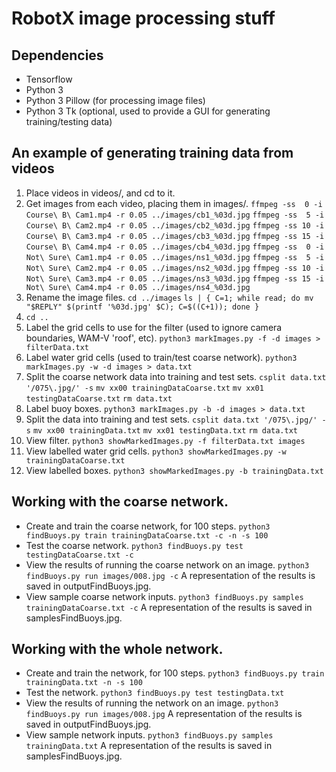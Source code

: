 # RobotX image processing stuff

## Dependencies
* Tensorflow
* Python 3
* Python 3 Pillow (for processing image files)
* Python 3 Tk (optional, used to provide a GUI for generating training/testing data)

## An example of generating training data from videos
1. Place videos in videos/, and cd to it.
2. Get images from each video, placing them in images/.
   `ffmpeg -ss  0 -i Course\ B\ Cam1.mp4 -r 0.05 ../images/cb1_%03d.jpg`
   `ffmpeg -ss  5 -i Course\ B\ Cam2.mp4 -r 0.05 ../images/cb2_%03d.jpg`
   `ffmpeg -ss 10 -i Course\ B\ Cam3.mp4 -r 0.05 ../images/cb3_%03d.jpg`
   `ffmpeg -ss 15 -i Course\ B\ Cam4.mp4 -r 0.05 ../images/cb4_%03d.jpg`
   `ffmpeg -ss  0 -i Not\ Sure\ Cam1.mp4 -r 0.05 ../images/ns1_%03d.jpg`
   `ffmpeg -ss  5 -i Not\ Sure\ Cam2.mp4 -r 0.05 ../images/ns2_%03d.jpg`
   `ffmpeg -ss 10 -i Not\ Sure\ Cam3.mp4 -r 0.05 ../images/ns3_%03d.jpg`
   `ffmpeg -ss 15 -i Not\ Sure\ Cam4.mp4 -r 0.05 ../images/ns4_%03d.jpg`
3. Rename the image files.
   `cd ../images`
   `ls | { C=1; while read; do mv "$REPLY" $(printf '%03d.jpg' $C); C=$((C+1)); done }`
4. `cd ..`
5. Label the grid cells to use for the filter (used to ignore camera boundaries, WAM-V 'roof', etc).
   `python3 markImages.py -f -d images > filterData.txt`
6. Label water grid cells (used to train/test coarse network).
   `python3 markImages.py -w -d images > data.txt`
7. Split the coarse network data into training and test sets.
   `csplit data.txt '/075\.jpg/' -s`
   `mv xx00 trainingDataCoarse.txt`
   `mv xx01 testingDataCoarse.txt`
   `rm data.txt`
6. Label buoy boxes.
   `python3 markImages.py -b -d images > data.txt`
7. Split the data into training and test sets.
   `csplit data.txt '/075\.jpg/' -s`
   `mv xx00 trainingData.txt`
   `mv xx01 testingData.txt`
   `rm data.txt`
8. View filter.
   `python3 showMarkedImages.py -f filterData.txt images`
9. View labelled water grid cells.
   `python3 showMarkedImages.py -w trainingDataCoarse.txt`
10. View labelled boxes.
   `python3 showMarkedImages.py -b trainingData.txt`

## Working with the coarse network.
* Create and train the coarse network, for 100 steps.
  `python3 findBuoys.py train trainingDataCoarse.txt -c -n -s 100`
* Test the coarse network.
  `python3 findBuoys.py test testingDataCoarse.txt -c`
* View the results of running the coarse network on an image.
  `python3 findBuoys.py run images/008.jpg -c`
   A representation of the results is saved in outputFindBuoys.jpg.
* View sample coarse network inputs.
  `python3 findBuoys.py samples trainingDataCoarse.txt -c`
  A representation of the results is saved in samplesFindBuoys.jpg.

## Working with the whole network.
* Create and train the network, for 100 steps.
  `python3 findBuoys.py train trainingData.txt -n -s 100`
* Test the network.
  `python3 findBuoys.py test testingData.txt`
* View the results of running the network on an image.
  `python3 findBuoys.py run images/008.jpg`
   A representation of the results is saved in outputFindBuoys.jpg.
* View sample network inputs.
  `python3 findBuoys.py samples trainingData.txt`
  A representation of the results is saved in samplesFindBuoys.jpg.
